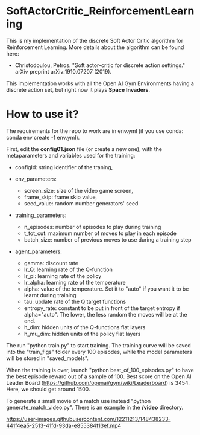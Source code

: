# SoftActorCritic_ReinforcementLearning

This is my implementation of the discrete Soft Actor Critic algorithm for Reinforcement Learning. More details about the algorithm can be found here:

- Christodoulou, Petros. "Soft actor-critic for discrete action settings." arXiv preprint arXiv:1910.07207 (2019).

This implementation works with all the Open AI Gym Environments having a discrete action set, but right now it plays **Space Invaders**.

# How to use it?

The requirements for the repo to work are in env.yml (if you use conda: conda env create -f env.yml).

First, edit the __config01.json__ file (or create a new one), with the metaparameters and variables used for the training:

- configId: string identifier of the traning, 
- env_parameters:
    - screen_size: size of the video game screen,
    - frame_skip: frame skip value, 
    - seed_value: random number generators' seed 
- training_parameters:
    - n_episodes: number of episodes to play during training
    - t_tot_cut: maximum number of moves to play in each episode
    - batch_size: number of previous moves to use during a training step

- agent_parameters:
    - gamma: discount rate
    - lr_Q: learning rate of the Q-function
    - lr_pi: learning rate of the policy
    - lr_alpha: learning rate of the temperature
    - alpha: value of the temperature. Set it to "auto" if you want it to be learnt during training
    - tau: update rate of the Q target functions
    - entropy_rate: constant to be put in front of the target entropy if alpha="auto". The lower, the less random the moves will be at the end.
    - h_dim: hidden units of the Q-functions flat layers
    - h_mu_dim: hidden units of the policy flat layers


The run "python train.py" to start training. The training curve will be saved into the "train_figs" folder every 100 episodes, while the model parameters will be stored in "saved_models". <br>

When the training is over, launch "python best_of_100_episodes.py" to have the best episode reward out of a sample of 100. Best score on the Open AI Leader Board (https://github.com/openai/gym/wiki/Leaderboard) is 3454. Here, we should get around 1500. <br>

To generate a small movie of a match use instead "python generate_match_video.py". There is an example in the __/video__ directory.


https://user-images.githubusercontent.com/12211213/148438233-441f4ea5-2513-41fd-93da-e855384f13ef.mp4


